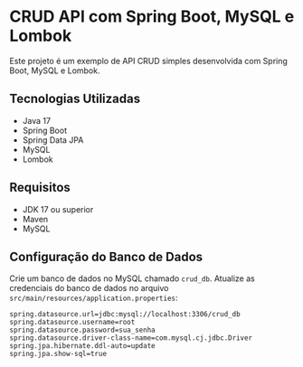 # CRUD API com Spring Boot, MySQL e Lombok

Este projeto é um exemplo de API CRUD simples desenvolvida com Spring Boot, MySQL e Lombok.

## Tecnologias Utilizadas

- Java 17
- Spring Boot
- Spring Data JPA
- MySQL
- Lombok

## Requisitos

- JDK 17 ou superior
- Maven
- MySQL

## Configuração do Banco de Dados

Crie um banco de dados no MySQL chamado `crud_db`. Atualize as credenciais do banco de dados no arquivo `src/main/resources/application.properties`:

```properties
spring.datasource.url=jdbc:mysql://localhost:3306/crud_db
spring.datasource.username=root
spring.datasource.password=sua_senha
spring.datasource.driver-class-name=com.mysql.cj.jdbc.Driver
spring.jpa.hibernate.ddl-auto=update
spring.jpa.show-sql=true
